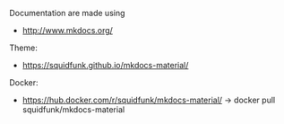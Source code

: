 Documentation are made using
- http://www.mkdocs.org/

Theme:
- https://squidfunk.github.io/mkdocs-material/

Docker:
- https://hub.docker.com/r/squidfunk/mkdocs-material/
    -> docker pull squidfunk/mkdocs-material